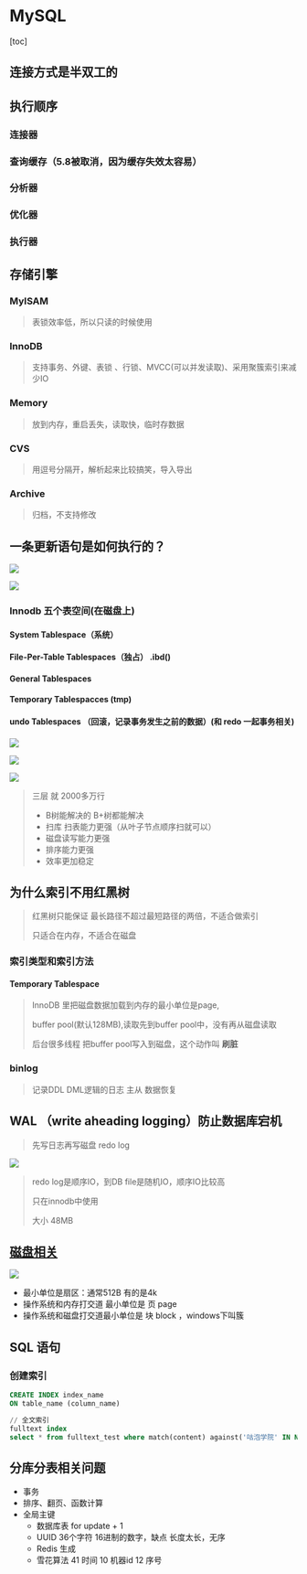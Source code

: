 # MySQL

[toc]

## 连接方式是半双工的

## 执行顺序

### 连接器

###  查询缓存（5.8被取消，因为缓存失效太容易）

### 分析器

### 优化器

### 执行器

## 存储引擎

### MyISAM

> 表锁效率低，所以只读的时候使用

### InnoDB

> 支持事务、外键、表锁 、行锁、MVCC(可以并发读取)、采用聚簇索引来减少IO

### Memory

> 放到内存，重启丢失，读取快，临时存数据

### CVS

> 用逗号分隔开，解析起来比较搞笑，导入导出

### Archive

> 归档，不支持修改



## 一条更新语句是如何执行的？

![](https://tva1.sinaimg.cn/large/0082zybply1gbx72trp1hj30tl0m2wrm.jpg)



![](https://tva1.sinaimg.cn/large/0082zybply1gbx7iziec1j30xp0gtguw.jpg)





### Innodb 五个表空间(在磁盘上)

#### System Tablespace（系统）

#### File-Per-Table Tablespaces（独占） .ibd()

#### General Tablespaces

#### Temporary Tablespacces  (tmp)

#### undo Tablespaces （回滚，记录事务发生之前的数据）(和 redo 一起事务相关)

#### 

![](https://tva1.sinaimg.cn/large/0082zybply1gby6i0wz3lj30uf0iuqbb.jpg)

![](https://tva1.sinaimg.cn/large/0082zybply1gby6iq956nj30jt080tb7.jpg)

![](https://tva1.sinaimg.cn/large/0082zybply1gby7a5qlf2j30k908gjuc.jpg)

> 三层 就 2000多万行
>
> * B树能解决的 B+树都能解决
> * 扫库 扫表能力更强（从叶子节点顺序扫就可以）
> * 磁盘读写能力更强
> * 排序能力更强
> * 效率更加稳定

## 为什么索引不用红黑树

> 红黑树只能保证 最长路径不超过最短路径的两倍，不适合做索引
>
> 只适合在内存，不适合在磁盘

### 索引类型和索引方法



#### Temporary Tablespace



> InnoDB 里把磁盘数据加载到内存的最小单位是page,
>
> buffer pool(默认128MB),读取先到buffer pool中，没有再从磁盘读取
>
> 后台很多线程 把buffer pool写入到磁盘，这个动作叫 <b>刷脏</b>

### binlog

> 记录DDL DML逻辑的日志 主从 数据恢复

## WAL （write aheading logging）防止数据库宕机

> 先写日志再写磁盘 redo log



![](https://tva1.sinaimg.cn/large/0082zybply1gbx6gc9vmaj30fm07ojsd.jpg)



> redo log是顺序IO，到DB file是随机IO，顺序IO比较高
>
> 只在innodb中使用
>
> 大小  48MB



## [磁盘相关](http://www.pianshen.com/article/1618619122/)



![](https://tva1.sinaimg.cn/large/0082zybply1gbx6c482udj30er0bmn0u.jpg)

* 最小单位是扇区：通常512B 有的是4k
* 操作系统和内存打交道 最小单位是 页 page
* 操作系统和磁盘打交道最小单位是 块 block ，windows下叫簇

## SQL 语句

### 创建索引

```sql
CREATE INDEX index_name
ON table_name (column_name)

// 全文索引
fulltext index
select * from fulltext_test where match(content) against('咕泡学院' IN NATURAL LANGUAGE MODE);

```

## 分库分表相关问题

* 事务
* 排序、翻页、函数计算
* 全局主键
  * 数据库表 for update + 1
  * UUID 36个字符  16进制的数字，缺点 长度太长，无序
  * Redis 生成
  * 雪花算法 41 时间 10 机器id 12 序号